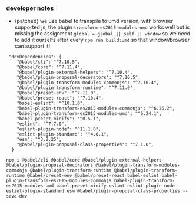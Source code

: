 ### developer notes
- (patched) we use babel to transpile to umd version, with browser supported js, the plugin `transform-es2015-modules-umd` works well but is missing the assignment `global = global || self || window` so we need to add it ourselfs after every `npm run build:umd` so that window/browser can support it!
```
 "devDependencies": {
    "@babel/cli": "^7.10.5",
    "@babel/core": "^7.11.4",
    "@babel/plugin-external-helpers": "^7.10.4",
    "@babel/plugin-proposal-decorators": "^7.10.5",
    "@babel/plugin-transform-modules-commonjs": "^7.10.4",
    "@babel/plugin-transform-runtime": "^7.11.0",
    "@babel/preset-env": "^7.11.0",
    "@babel/preset-react": "^7.10.4",
    "babel-eslint": "^10.1.0",
    "babel-plugin-transform-es2015-modules-commonjs": "^6.26.2",
    "babel-plugin-transform-es2015-modules-umd": "^6.24.1",
    "babel-preset-minify": "^0.5.1",
    "eslint": "^7.7.0",
    "eslint-plugin-node": "^11.1.0",
    "eslint-plugin-standard": "^4.0.1",
    "esm": "^3.2.25",
    "@babel/plugin-proposal-class-properties": "^7.1.0",
  }

npm i @babel/cli @babel/core @babel/plugin-external-helpers @babel/plugin-proposal-decorators @babel/plugin-transform-modules-commonjs @babel/plugin-transform-runtime @babel/plugin-transform-runtime @babel/preset-env @babel/preset-react babel-eslint babel-plugin-transform-es2015-modules-commonjs babel-plugin-transform-es2015-modules-umd babel-preset-minify eslint eslint-plugin-node eslint-plugin-standard esm @babel/plugin-proposal-class-properties --save-dev

```